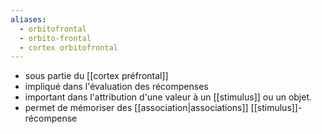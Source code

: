 ```yaml
---
aliases:
  - orbitofrontal
  - orbito-frontal
  - cortex orbitofrontal
---
```



- sous partie du [[cortex préfrontal]]
- impliqué dans l'évaluation des récompenses
- important dans l'attribution d'une valeur à un [[stimulus]] ou un objet. 
- permet de mémoriser des [[association|associations]] [[stimulus]]-récompense

